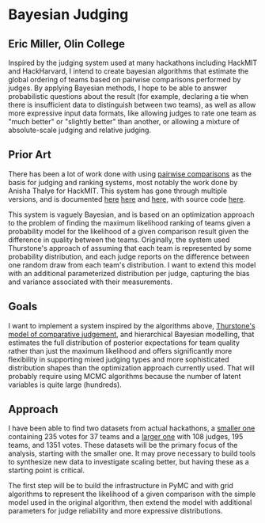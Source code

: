 # Bayesian Judging
## Eric Miller, Olin College

Inspired by the judging system used at many hackathons including HackMIT and HackHarvard, I intend to create bayesian algorithms that estimate the global ordering of teams based on pairwise comparisons performed by judges. By applying Bayesian methods, I hope to be able to answer probabilistic questions about the result (for example, declaring a tie when there is insufficient data to distinguish between two teams), as well as allow more expressive input data formats, like allowing judges to rate one team as "much better" or "slightly better" than another, or allowing a mixture of absolute-scale judging and relative judging.

## Prior Art

There has been a lot of work done with using [pairwise comparisons](https://en.wikipedia.org/wiki/Pairwise_comparison)
as the basis for judging and ranking systems, most notably the work done by Anisha Thalye for HackMIT. This system has gone through multiple versions, and is documented 
[here](https://www.anishathalye.com/2015/03/07/designing-a-better-judging-system/)
[here](https://www.anishathalye.com/2015/11/09/implementing-a-scalable-judging-system/)
and [here](https://www.anishathalye.com/2016/09/19/gavel-an-expo-judging-system/), with source code [here](https://github.com/anishathalye/gavel).

This system is vaguely Bayesian, and is based on an optimization approach to the problem of finding the maximum likelihood ranking of teams given a probability model for the likelihood of a given comparison result given the difference in quality between the teams. Originally, the system used Thurstone's approach of assuming that each team is represented by some probability distribution, and each judge reports on the difference between one random draw from each team's distribution. I want to extend this model with an additional parameterized distribution per judge, capturing the bias and variance associated with their measurements. 

## Goals

I want to implement a system inspired by the algorithms above, [Thurstone's model of comparative judgement](https://www.anishathalye.com/media/2015/03/07/thurstone1927.pdf), and hierarchical Bayesian modelling, that estimates the full distribution of posterior expectations for team quality rather than just the maximum likelihood and offers significantly more flexibility in supporting mixed judging types and more sophisticated distribution shapes than the optimization approach currently used. That will probably require using MCMC algorithms because the number of latent variables is quite large (hundreds).

## Approach

I have been able to find two datasets from actual hackathons, a [smaller one](https://www.anishathalye.com/media/2015/03/07/blueprint-rookie-data.txt)
 containing 235 votes for 37 teams and a [larger one](https://www.anishathalye.com/media/2015/11/09/judging-data.csv)
 with 108 judges, 195 teams, and 1351 votes. These datasets will be the primary focus of the analysis, starting with the smaller one. It may prove necessary to build tools to synthesize new data to investigate scaling better, but having these as a starting point is critical. 

The first step will be to build the infrastructure in PyMC and with grid algorithms to represent the likelihood of a given comparison with the simple model used in the original algorithm, then extend the model with additional parameters for judge reliability and more expressive distributions.